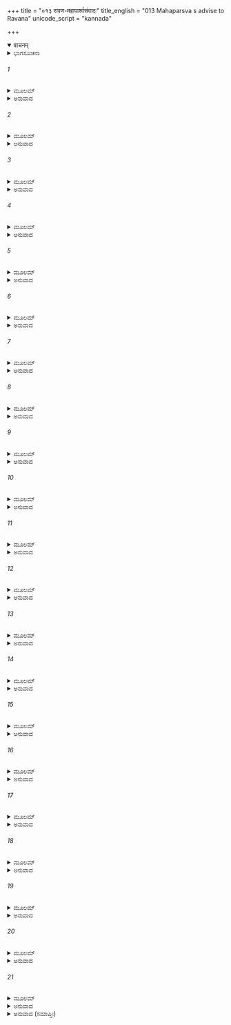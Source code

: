 +++
title = "०१३ रावण-महापार्श्वसंवादः"
title_english = "013 Mahaparsva s advise to Ravana"
unicode_script = "kannada"

+++
<details open><summary>वाचनम्</summary>

<div class="audioEmbed"  caption="श्रीराम-हरिसीताराममूर्ति-घनपाठिभ्यां वचनम्" src="https://archive.org/download/Ramayana-recitation-Sriram-harisItArAmamUrti-Ghanapaati-v2/Kanda_6/Kanda_6_YK-013-Mahaparsva_s_advise_to_Ravana.mp3"></div>
</details>



<details><summary>ಭಾಗಸೂಚನಾ</summary>

ಮಹಾಪಾರ್ಶ್ವನು ರಾವಣನಿಗೆ ಸೀತೆಯ ಮೇಲೆ ಬಲಾತ್ಕಾರ ಮಾಡುವಂತೆ ಪ್ರೋತ್ಸಾಹಿಸಿದುದು, ರಾವಣನು ಶಾಪದಿಂದಾಗಿ ಹಾಗೆ ಮಾಡಲು ನಾನು ಅಸಮರ್ಥನೆಂದು ತಿಳಿಸುವುದು ಹಾಗೂ ತನ್ನ ಪರಾಕ್ರಮವನ್ನು ಹೊಗಳಿಕೊಂಡಿದುದು
</details>

###### 1


<details><summary>ಮೂಲಮ್</summary>

ರಾವಣಂ ಕುದ್ಧಮಾಜ್ಞಾಯ ಮಹಾಪಾರ್ಶ್ವೋ ಮಹಾಬಲಃ ।  
ಮುಹೂರ್ತಮನುಸಂಚಿತ್ಯ ಪ್ರಾಂಜಲಿರ್ವಾಕ್ಯಮಬ್ರವೀತ್ ॥
</details>

<details><summary>ಅನುವಾದ</summary>

ರಾವಣನು ಕುಪಿತನಾಗಿರುವುದನ್ನು ತಿಳಿದು ಮಹಾಬಲಿ ಮಹಾಪಾರ್ಶ್ವನು ಎರಡುಗಳಿಗೆ ಸುಮ್ಮನಿದ್ದು ಏನೋ ಯೋಚಿಸಿದ ಬಳಿಕ ಕೈಮುಗಿದುಕೊಂಡು ಹೇಳಿದನು-॥1॥
</details>

###### 2


<details><summary>ಮೂಲಮ್</summary>

ಯಃ ಖಲ್ವಪಿ ವನಂ ಪ್ರಾಪ್ಯಮೃಗವ್ಯಾಲನಿಷೇವಿತಮ್ ।  
ನ ಪಿಬೇನ್ಮಧು ಸಂಪ್ರಾಪ್ಯ ಸ ನರೋ ಬಾಲಿಶೋ ಭವೇತ್ ॥
</details>

<details><summary>ಅನುವಾದ</summary>

ಹಿಂಸಕ ಪಶುಗಳು ಮತ್ತು ಸರ್ಪಗಳಿಂದ ತುಂಬಿದ ದುರ್ಗಮ ವನಕ್ಕೆ ಹೋಗಿ ಅಲ್ಲಿ ಕುಡಿಯಲು ಯೋಗ್ಯ ವಾದ ಜೇನು ಪಡೆದರೂ ಅದನ್ನು ಕುಡಿಯದಿರುವವನು ಮೂರ್ಖನೇ ಆಗಿದ್ದಾನೆ.॥2॥
</details>

###### 3


<details><summary>ಮೂಲಮ್</summary>

ಈಶ್ವರಸ್ಯೇಶ್ವರಃ ಕೋಽಸ್ತಿ ತವ ಶತ್ರುನಿಬರ್ಹಣ ।  
ರಮಸ್ವ ಸಹ ವೈದೇಹ್ಯಾ ಶತ್ರೂನಾಕ್ರಮ್ಯ ಮೂರ್ಧಸು ॥
</details>

<details><summary>ಅನುವಾದ</summary>

ಶತ್ರುಸೂದನ ಮಹಾರಾಜಾ! ನೀವಾದರೋ ಸ್ವತಃ ಈಶ್ವರರಾಗಿದ್ದೀರಿ. ನಿಮಗೆ ಈಶ್ವರ ಯಾರಿದ್ದಾರೆ? ನೀವು ಶತ್ರುಗಳ ತಲೆಯ ಮೇಲೆ ಕಾಲನ್ನಿರಿಸಿ ವೈದೇಹಿ ಸೀತೆಯೊಂದಿಗೆ ರಮಿಸಿರಿ, ಉಪಭೋಗಿಸಿರಿ.॥3॥
</details>

###### 4


<details><summary>ಮೂಲಮ್</summary>

ಬಲಾತ್ಕುಕ್ಕುಟವೃತ್ತೇನ  ಪ್ರವರ್ತಸ್ವ ಸುಮಹಾಬಲ ।  
ಆಕ್ರಮ್ಯಾಕ್ರಮ್ಯ ಸೀತಾಂವೈ ತಾಂ ಭುಂಕ್ಷ್ವ ಚರಮಸ್ವಚ ॥
</details>

<details><summary>ಅನುವಾದ</summary>

ಮಹಾಬಲಿ ವೀರನೇ ! ನೀವು ಕೋಳಿಗಳ ವರ್ತನೆಯನ್ನು ತನ್ನದಾಗಿಸಿ ಸೀತೆಯೊಂದಿಗೆ ಬಲಾತ್ಕಾರ ಮಾಡಿರಿ. ಪದೇ-ಪದೇ ಆಕ್ರಮಣ ಮಾಡಿ ಆಕೆಯೊಂದಿಗೆ ರಮಿಸಿ, ಉಪಭೋಗಿಸಿರಿ.॥4॥
</details>

###### 5


<details><summary>ಮೂಲಮ್</summary>

ಲಬ್ಧಕಾಮಸ್ಯ ತೇ ಪಶ್ಚಾದಾಗಮಿಷ್ಯತಿ ಕಿಂ ಭಯಮ್ ।  
ಪ್ರಾಪ್ತಮಪ್ರಾಪ್ತಕಾಲಂ ವಾ ಸರ್ವಂ ಪ್ರತಿವಿಧಾಸ್ಯಸೇ ॥
</details>

<details><summary>ಅನುವಾದ</summary>

ನಿಮ್ಮ ಮನೋರಥವು ಸಫಲವಾದಾಗ ಮತ್ತೆ ನಿಮ್ಮ ಮೇಲೆ ಯಾವ ಭಯ ಬಂದಿತು? ವರ್ತಮಾನ ಹಾಗೂ ಭವಿಷ್ಯದಲ್ಲಿ ಯಾವುದಾದರೂ ಭಯಬಂದರೂ ಆ ಎಲ್ಲ ಭಯದ ಯಥೋಚಿತ ಪ್ರತೀಕಾರ ಮಾಡಲಾಗುವುದು.॥.॥
</details>

###### 6


<details><summary>ಮೂಲಮ್</summary>

ಕುಂಭಕರ್ಣಃ ಸಹಾಸ್ಮಾಭಿರಿಂದ್ರಜಿಚ್ಚ ಮಹಾಬಲಃ ।  
ಪ್ರತಿಷೇಧಯಿತುಂ ಶಕ್ತೌ  ಸವಜ್ರಮಪಿ ವಜ್ರಿಣಮ್ ॥
</details>

<details><summary>ಅನುವಾದ</summary>

ನಮ್ಮೊಂದಿಗೆ ಮಹಾಬಲಿ ಕುಂಭಕರ್ಣ ಮತ್ತು ಇಂದ್ರಜಿತು ನಿಂತುಬಿಟ್ಟರೆ, ಇವರಿಬ್ಬರೂ ವಜ್ರಧಾರೀ ಇಂದ್ರನನ್ನು ತಡೆಯಬಲ್ಲರು.॥6॥
</details>

###### 7


<details><summary>ಮೂಲಮ್</summary>

ಉಪಪ್ರದಾನಂ ಸಾಂತ್ವಂ ವಾ ಭೇದಂ ವಾ ಕುಶಲೈಃ ಕೃತಮ್ ।  
ಸುಮತಿಕ್ರಮ್ಯ ದಂಡೇನ ಸಿದ್ಧಿಮರ್ಥೇಷು ರೋಚಯೇ ॥
</details>

<details><summary>ಅನುವಾದ</summary>

ನಾನಾದರೋ ನೀತಿ ನಿಪುಣ ಪುರುಷರಿಂದ ಪ್ರಯುಕ್ತವಾದ ಸಾಮ, ದಾನ, ಭೇದವನ್ನು ಬಿಟ್ಟು ಕೇವಲ ದಂಡದಿಂದಲೇ ಕಾರ್ಯಸಾಧಿಸಿಕೊಳ್ಳುವುದು ಒಳ್ಳೆಯದೆಂದು ತಿಳಿಯುತ್ತೇನೆ.॥7॥
</details>

###### 8


<details><summary>ಮೂಲಮ್</summary>

ಇಹ ಪ್ರಾಪ್ತಾನ್ವಯಂ ಸರ್ವಾನ್ ಶತ್ರೂಂಸ್ತವ ಮಹಾಬಲ ।  
ವಶೇ ಶಸ್ತ್ರಪ್ರತಾಪೇನ ಕರಿಷ್ಯಾಮೋ ನ ಸಂಶಯಃ ॥
</details>

<details><summary>ಅನುವಾದ</summary>

ಮಹಾಬಲಿ ರಾಕ್ಷಸರಾಜನೇ! ಇಲ್ಲಿ ನಿಮ್ಮ ಯಾವನೇ ಶತ್ರುಗಳು ಬಂದರೆ ಅವರನ್ನು ನಾವು ಶಸ್ತ್ರಗಳ ಪ್ರತಾಪದಿಂದ ವಶಮಾಡಿಕೊಳ್ಳುವೆವು, ಇದರಲ್ಲಿ ಸಂಶಯವೇ ಬೇಡ.॥8॥
</details>

###### 9


<details><summary>ಮೂಲಮ್</summary>

ಏವಮುಕ್ತಸ್ತದಾ ರಾಜಾ ಮಹಾಪಾರ್ಶ್ವೇನ ರಾವಣಃ ।  
ತಸ್ಯ ಸಂಪೂಜಯನ್ ವಾಕ್ಯಮಿದಂ ವಚನಮಬ್ರವೀತ್ ॥
</details>

<details><summary>ಅನುವಾದ</summary>

ಮಹಾಪಾರ್ಶ್ವನು ಹೀಗೆ ಹೇಳಿದಾಗ ಲಂಕೆಯ ರಾಜಾ ರಾವಣನು ಅವನ ಮಾತನ್ನು ಪ್ರಶಂಸಿಸುತ್ತಾ ಇಂತೆಂದನು.॥9॥
</details>

###### 10


<details><summary>ಮೂಲಮ್</summary>

ಮಹಾಪಾರ್ಶ್ವ ನಿಬೋಧ ತ್ವಂ ರಹಸ್ಯಂ ಕಿಂಚಿದಾತ್ಮನಃ ।  
ಚಿರವೃತ್ತಂ ತದಾಖ್ಯಾಸ್ಯೇ ಯದವಾಪ್ತಂ ಪುರಾ ಮಯಾ ॥
</details>

<details><summary>ಅನುವಾದ</summary>

ಮಹಾಪಾರ್ಶ್ವನೇ! ಬಹಳ ದಿನಗಳ ಹಿಂದೆ ಒಂದು ಘಟನೆ ಘಟಿಸಿತ್ತು. ನನಗೆ ಶಾಪ ಬಂದಿತ್ತು. ನನ್ನ ಜೀವನದ ಈ ಗುಪ್ತ ರಹಸ್ಯವನ್ನು ಇಂದು ನಾನು ತಿಳಿಸುತ್ತಿದ್ದೇನೆ, ಅದನ್ನು ಕೇಳು.॥10॥
</details>

###### 11


<details><summary>ಮೂಲಮ್</summary>

ಪಿತಾಮಹಸ್ಯ ಭವನಂ ಗಚ್ಛಂತೀಂ ಪುಂಜಿಕಸ್ಥಲಾಮ್ ।  
ಚಂಚೂರ್ಯಮಾಣಾಮದ್ರಾಕ್ಷಮಾಕಾಶೇಽಗ್ನಿಶಿಖಾಮಿವ ॥
</details>

<details><summary>ಅನುವಾದ</summary>

ಒಮ್ಮೆ ನಾನು ಆಕಾಶದಲ್ಲಿ ಅಗ್ನಿಶಿಖೆಯಂತೆ ಪ್ರಕಾಶಿಸುತ್ತಿದ್ದ ಪುಂಜಿಕಸ್ಥಲಾ ಎಂಬ ಅಪ್ಸರೆಯನ್ನು ನೋಡಿದೆ. ಅವಳು ಪಿತಾಮಹ ಬ್ರಹ್ಮ ದೇವರ ಭವನಕ್ಕೆ ಹೋಗುತ್ತಿದ್ದಳು. ಆ ಅಪ್ಸರೆ ನನ್ನ ಭಯದಿಂದ ಅಡಗಿ ಮುಚ್ಚಿ ಮುಂದರಿಯುತ್ತಿದ್ದಳು.॥11॥
</details>

###### 12


<details><summary>ಮೂಲಮ್</summary>

ಸಾ ಪ್ರಸಹ್ಯ ಮಯಾ ಭುಕ್ತಾ ಕೃತಾ ವಿವಸನಾ ತತಃ ।  
ಸ್ವಯಂಭೂಭವನಂ ಪ್ರಾಪ್ತಾ ಲೋಲಿತಾ ನಲಿನೀ ಯಥಾ ॥
</details>

<details><summary>ಅನುವಾದ</summary>

ನಾನು ಬಲಾತ್ಕಾರವಾಗಿ ಆಕೆಯ ಬಟ್ಟೆ ಬಿಚ್ಚಿ ಹಠಾತ್ತಾಗಿ ಆಕೆಯನ್ನು ಉಪಭೋಗಿಸಿದೆನು. ಬಳಿಕ ಅವಳು ಬ್ರಹ್ಮ ದೇವರ ಭವನಕ್ಕೆ ಹೋದಳು. ಆಕೆಯ ಸ್ಥಿತಿ ಆನೆಯು ಕಿವುಚಿ ಎಸೆದ ಕಮಲದಂತೆ ಆಗಿತ್ತು.॥12॥
</details>

###### 13


<details><summary>ಮೂಲಮ್</summary>

ತಸ್ಯ ತಚ್ಚ ತಥಾ ಮನ್ಯೇ ಜ್ಞಾತಮಾಸೀನ್ಮಹಾತ್ಮನಃ ।  
ಅಥ ಸಂಕುಪಿತೋ ವೇಧಾ ಮಾಮಿದಂ ವಾಕ್ಯಮಬ್ರವೀತ್ ॥
</details>

<details><summary>ಅನುವಾದ</summary>

ನಾನು ಮಾಡಿದ ಆಕೆಯ ದುರ್ದಶೆಯು ಪಿತಾಮಹ ಬ್ರಹ್ಮದೇವರಿಗೆ ತಿಳಿದುಹೋಯಿತೆಂದು ನಾನು ತಿಳಿಯುತ್ತೇನೆ. ಇದರಿಂದ ಅವರು ಅತ್ಯಂತ ಕುಪಿತರಾಗಿ ನನ್ನಲ್ಲಿ ಈ ಪ್ರಕಾರ ಹೇಳಿದರು.॥13॥
</details>

###### 14


<details><summary>ಮೂಲಮ್</summary>

ಅದ್ಯಪ್ರಭೃತಿ ಯಾಮನ್ಯಾಂ ಬಲಾನ್ನಾರೀಂ ಗಮಿಷ್ಯಸಿ ।  
ತದಾ ತೇ ಶತಧಾ ಮೂರ್ಧಾ ಫಲಿಷ್ಯತಿ ನ ಸಂಶಯಃ ॥
</details>

<details><summary>ಅನುವಾದ</summary>

‘ಇಂದಿನಿಂದ ನೀನು ಯಾವುದೇ ಪರನಾರಿಯೊಂದಿಗೆ ಬಲವಂತವಾಗಿ ಸಮಾಗಮ ಮಾಡಿದರೆ ನಿನ್ನ ತಲೆಯು ನೂರು ಹೋಳಾಗಲಿ’ ಇದರಲ್ಲಿ ಸಂಶಯವೇ ಇಲ್ಲ.॥14॥
</details>

###### 15


<details><summary>ಮೂಲಮ್</summary>

ಇತ್ಯಹಂ ತಸ್ಯ ಶಾಪಸ್ಯ ಭೀತಃ ಪ್ರಸಭಮೇವ ತಾಮ್ ।  
ನಾರೋಹಯೇ ಬಲಾತ್ಸೀತಾಂ ವೈದೇಹೀಂ ಶಯನೇ ಶುಭೇ ॥
</details>

<details><summary>ಅನುವಾದ</summary>

ಹೀಗೆ ನಾನು ಬ್ರಹ್ಮ ದೇವರ ಶಾಪದಿಂದ ಭಯಭೀತನಾಗಿದ್ದೇನೆ. ಆದ್ದರಿಂದ ನನ್ನ ಶುಭಶಯ್ಯೆಯಲ್ಲಿ ವಿದೇಹಕುಮಾರಿ ಸೀತೆಯನ್ನು ಬಲಾತ್ಕಾರವಾಗಿ ಮಲಗಿಸುವುದಿಲ್ಲ.॥15॥
</details>

###### 16


<details><summary>ಮೂಲಮ್</summary>

ಸಾಗರಸ್ಯೇವ ಮೇ ವೇಗೋ ಮಾರುತಸ್ಯೇವ ಮೇ ಗತಿಃ ।  
ನೈತದ್ದಾಶರಥಿರ್ವೇದ ಹ್ಯಾಸಾದಯತಿ  ತೇನ ಮಾಮ್ ॥
</details>

<details><summary>ಅನುವಾದ</summary>

ನನ್ನ ವೇಗವು ಸಮುದ್ರದಂತೆ ಇದ್ದು, ನನ್ನ ಗತಿ ವಾಯುವಿನಂತೆ ಇದೆ. ಈ ಮಾತನ್ನು ದಶರಥ ನಂದನ ರಾಮನಿಗೆ ತಿಳಿದಿಲ್ಲ. ಆದ್ದರಿಂದ ಅವನು ನನ್ನ ಮೇಲೆ ಆಕ್ರಮಣ ಮಾಡುತ್ತಿದ್ದಾನೆ.॥16॥
</details>

###### 17


<details><summary>ಮೂಲಮ್</summary>

ಕೋ ಹಿ ಸಿಂಹಮಿವಾಸೀನಂ ಸುಪ್ತಂ ಗಿರಿಗುಹಾಶಯೇ ।  
ಕ್ರುದ್ಧಂ  ಮೃತ್ಯುಮಿವಾಸೀನಂ ಪ್ರಬೋಧಯಿತುಮಿಚ್ಛತಿ ॥
</details>

<details><summary>ಅನುವಾದ</summary>

ಇಲ್ಲದಿದ್ದರೆ, ಪರ್ವತದ ಕಂದರದಲ್ಲಿ ಸುಖವಾಗಿ ಮಲಗಿದ ಸಿಂಹದಂತೆ ಹಾಗೂ ಕುಪಿತನಾಗಿ ಕುಳಿತಿದ್ದ ಮೃತ್ಯುವಿನಂತೆ ಭಯಂಕರ ರಾವಣನಾದ ನನ್ನನ್ನು ಎಚ್ಚರಿಸಲು ಯಾರು ತಾನೇ ಬಯಸುವನು.॥17॥
</details>

###### 18


<details><summary>ಮೂಲಮ್</summary>

ನ ಮತ್ತೋ ನಿರ್ಗತಾನ್ ಬಾಣಾನ್ ದ್ವಿಜಿಹ್ವಾನ್ ಪನ್ನಗಾನಿವ ।  
ರಾಮಃ ಪಶ್ಯತಿ ಸಂಗ್ರಾಮೇ ತೇನ ಮಾಮಭಿಗಚ್ಛತಿ ॥
</details>

<details><summary>ಅನುವಾದ</summary>

ನಾನು ಧನುಸ್ಸಿನಿಂದ ಬಿಟ್ಟಿರುವ ಎರಡು ನಾಲಿಗೆಗಳುಳ್ಳ ಸರ್ಪದಂತೆ ಭಯಂಕರ ಬಾಣಗಳನ್ನು ರಣರಂಗದಲ್ಲಿ ರಾಮನು ಎಂದೂ ನೋಡಿಲ್ಲ; ಇದರಿಂದಾಗಿಯೇ ಅವನು ನನ್ನ ಮೇಲೆ ಆಕ್ರಮಣ ಮಾಡುತ್ತಿದ್ದಾನೆ.॥18॥
</details>

###### 19


<details><summary>ಮೂಲಮ್</summary>

ಕ್ಷಿಪ್ರಂ ವಜ್ರೋಪಮೈರ್ಬಾಣೈಃ ಶತಧಾ ಕಾರ್ಮುಕಚ್ಯುತೈಃ ।  
ರಾಮಮಾದೀಪಯಿಷ್ಯಾಮಿ ಉಲ್ಕಾಭಿರಿವ ಕುಂಜರಮ್ ॥
</details>

<details><summary>ಅನುವಾದ</summary>

ನಾನು ನನ್ನ ಧನುಸ್ಸಿನಿಂದ ಶೀಘ್ರವಾಗಿ ಬಿಟ್ಟಿರುವ ನೂರಾರು ವಜ್ರದಂತಹ ಬಾಣಗಳಿಂದ ಆನೆಯನ್ನು ಓಡಿಸಲು ಉಲ್ಕೆಗಳನ್ನು ಜನರು ಉರಿಸುವಂತೆ, ರಾಮನನ್ನು ಸುಟ್ಟುಬಿಡುವೆನು.॥19॥
</details>

###### 20


<details><summary>ಮೂಲಮ್</summary>

ತಚ್ಚಾಸ್ಯ ಬಲಮಾದಾಸ್ಯೇ ಬಲೇನ ಮಹತಾ ವೃತಃ ।  
ಉದಿತಃ ಸವಿತಾ ಕಾಲೇ ನಕ್ಷತ್ರಾಣಾಂ ಪ್ರಭಾಮಿವ ॥
</details>

<details><summary>ಅನುವಾದ</summary>

ಪ್ರಾತಃಕಾಲದಲ್ಲಿ ಉದಯಿಸಿದ ಸೂರ್ಯನು ನಕ್ಷತ್ರಗಳ ಪ್ರಭೆಯನ್ನು ಕಿತ್ತುಕೊಳ್ಳುವಂತೆ, ನನ್ನ ವಿಶಾಲ ಸೈನ್ಯದಿಂದ ಸುತ್ತುವರಿದ ನಾನು ಅವನ ವಾನರ ಸೈನ್ಯವನ್ನು ನಿರ್ನಾಮ ಮಾಡಿಬಿಡುವೆನು.॥20॥
</details>

###### 21


<details><summary>ಮೂಲಮ್</summary>

ನ ವಾಸವೇನಾಪಿ ಸಹಸ್ರಚಕ್ಷುಷಾ  
ಯುಧಾಸ್ಮಿ ಶಕ್ಯೋ ವರುಣೇನ ವಾ ಪುನಃ ।  
ಮಯಾ ತ್ವಿಯಂ ಬಾಹುಬಲೇನ ನಿರ್ಜಿತಾ  
ಪುರಾ ಪುರೀ ವೈಶ್ರವಣೇನ ಪಾಲಿತಾ ॥
</details>

<details><summary>ಅನುವಾದ</summary>

ಸಾವಿರ ಕಣ್ಣುಗಳುಳ್ಳ ಇಂದ್ರ ಮತ್ತು ವರುಣನೂ ಕೂಡ ಯುದ್ಧದಲ್ಲಿ ನನ್ನ ಎದುರಿಗೆ ನಿಲ್ಲಲಾರರು. ಹಿಂದೆ ಕುಬೇರನು ಪಾಲಿಸುತ್ತಿದ್ದ ಈ ಲಂಕಾಪುರಿಯನ್ನು ನಾನು ನನ್ನ ಬಾಹುಬಲದಿಂದ ಗೆದ್ದುಕೊಂಡಿದ್ದೆ.॥21॥
</details>

<details><summary>ಅನುವಾದ (ಸಮಾಪ್ತಿಃ)</summary>

ಶ್ರೀವಾಲ್ಮೀಕಿ ವಿರಚಿತ ಆರ್ಷರಾಮಾಯಣ ಆದಿಕಾವ್ಯದ ಯುದ್ಧಕಾಂಡದಲ್ಲಿ ಹದಿಮೂರನೆಯ ಸರ್ಗ ಪೂರ್ಣವಾಯಿತು.॥13॥
</details>
